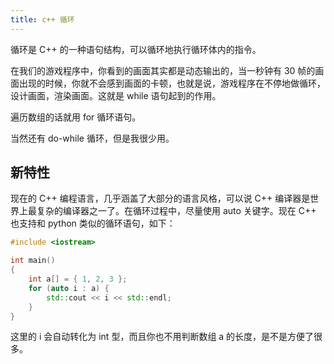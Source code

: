 ```yaml
---
title: c++ 循环
---
```


循环是 C++ 的一种语句结构，可以循环地执行循环体内的指令。

在我们的游戏程序中，你看到的画面其实都是动态输出的，当一秒钟有 30 帧的画面出现的时候，你就不会感到画面的卡顿，也就是说，游戏程序在不停地做循环，设计画面，渲染画面。这就是 while 语句起到的作用。

遍历数组的话就用 for 循环语句。

当然还有 do-while 循环，但是我很少用。

## 新特性

现在的 C++ 编程语言，几乎涵盖了大部分的语言风格，可以说 C++ 编译器是世界上最复杂的编译器之一了。在循环过程中，尽量使用 auto 关键字。现在 C++ 也支持和 python 类似的循环语句，如下：

```c++
#include <iostream>

int main()
{
	int a[] = { 1, 2, 3 };
	for (auto i : a) {
		std::cout << i << std::endl;
	}
}
```

这里的 i 会自动转化为 int 型，而且你也不用判断数组 a 的长度，是不是方便了很多。